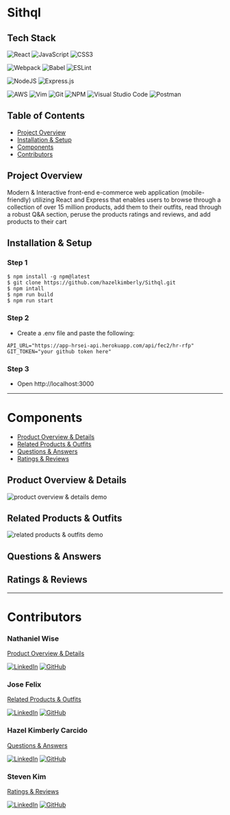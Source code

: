 # Sithql

## Tech Stack

![React](https://img.shields.io/badge/react-%2320232a.svg?style=for-the-badge&logo=react&logoColor=%2361DAFB)
![JavaScript](https://img.shields.io/badge/JavaScript-323330?style=for-the-badge&logo=javascript&logoColor=F7DF1E)
![CSS3](https://img.shields.io/badge/css3-%231572B6.svg?style=for-the-badge&logo=css3&logoColor=white)

![Webpack](https://img.shields.io/badge/webpack-%238DD6F9.svg?style=for-the-badge&logo=webpack&logoColor=black)
![Babel](https://img.shields.io/badge/Babel-F9DC3e?style=for-the-badge&logo=babel&logoColor=black)
![ESLint](https://img.shields.io/badge/ESLint-4B3263?style=for-the-badge&logo=eslint&logoColor=white)

![NodeJS](https://img.shields.io/badge/node.js-6DA55F?style=for-the-badge&logo=node.js&logoColor=white)
![Express.js](https://img.shields.io/badge/Express.js-000000?style=for-the-badge&logo=express&logoColor=white)

![AWS](https://img.shields.io/badge/AWS-%23FF9900.svg?style=for-the-badge&logo=amazon-aws&logoColor=white)
![Vim](https://img.shields.io/badge/VIM-%2311AB00.svg?style=for-the-badge&logo=vim&logoColor=white)
![Git](https://img.shields.io/badge/git-%23F05033.svg?style=for-the-badge&logo=git&logoColor=white)
![NPM](https://img.shields.io/badge/NPM-%23000000.svg?style=for-the-badge&logo=npm&logoColor=white)
![Visual Studio Code](https://img.shields.io/badge/Visual_Studio_Code-0078D4?style=for-the-badge&logo=visual%20studio%20code&logoColor=white)
![Postman](https://img.shields.io/badge/Postman-FF6C37?style=for-the-badge&logo=Postman&logoColor=white)

## Table of Contents

- [Project Overview](#project-overview)
- [Installation & Setup](#installation--setup)
- [Components](#components)
- [Contributors](#contributors)

## Project Overview

Modern & Interactive front-end e-commerce web application (mobile-friendly) utilizing React and Express that enables users to browse through a collection of over 15 million products, add them to their outfits, read through a robust Q&A section, peruse the products ratings and reviews, and add products to their cart

## Installation & Setup

### Step 1

```
$ npm install -g npm@latest
$ git clone https://github.com/hazelkimberly/Sithql.git
$ npm intall
$ npm run build
$ npm run start
```

### Step 2

- Create a .env file and paste the following:

```
API_URL="https://app-hrsei-api.herokuapp.com/api/fec2/hr-rfp"
GIT_TOKEN="your github token here"
```

### Step 3

- Open http://localhost:3000

---

# Components

- [Product Overview & Details](#product-overview--details)
- [Related Products & Outfits](#related-products--outfits)
- [Questions & Answers](#questions--answers)
- [Ratings & Reviews](#ratings--reviews)

## Product Overview & Details

<img src="./demo/OverviewDemo-ezgif.com-optimize.gif" alt="product overview & details demo" />

## Related Products & Outfits

<img src="./demo/RelatedProductsDemo-ezgif.com-optimize.gif" alt="related products & outfits demo"/>

## Questions & Answers

## Ratings & Reviews

---

# Contributors

### Nathaniel Wise

[Product Overview & Details](#product-overview--details)

[![LinkedIn](https://img.shields.io/badge/linkedin-%230077B5.svg?style=for-the-badge&logo=linkedin&logoColor=white)](https://www.linkedin.com/in/nathaniel-wise-911048283/)
[![GitHub](https://img.shields.io/badge/github-%23121011.svg?style=for-the-badge&logo=github&logoColor=white)](https://github.com/Gralayer)

### Jose Felix

[Related Products & Outfits](#related-products--outfits)

[![LinkedIn](https://img.shields.io/badge/linkedin-%230077B5.svg?style=for-the-badge&logo=linkedin&logoColor=white)](https://www.linkedin.com/in/jose-m-felix/)
[![GitHub](https://img.shields.io/badge/github-%23121011.svg?style=for-the-badge&logo=github&logoColor=white)](https://github.com/jose-m-f)

### Hazel Kimberly Carcido

[Questions & Answers](#questions--answers)

[![LinkedIn](https://img.shields.io/badge/linkedin-%230077B5.svg?style=for-the-badge&logo=linkedin&logoColor=white)](https://www.linkedin.com/in/hazelkimberly/)
[![GitHub](https://img.shields.io/badge/github-%23121011.svg?style=for-the-badge&logo=github&logoColor=white)](https://github.com/hazelkimberly)

### Steven Kim

[Ratings & Reviews](#ratings--reviews)

[![LinkedIn](https://img.shields.io/badge/linkedin-%230077B5.svg?style=for-the-badge&logo=linkedin&logoColor=white)](https://www.linkedin.com/in/stevkim/)
[![GitHub](https://img.shields.io/badge/github-%23121011.svg?style=for-the-badge&logo=github&logoColor=white)](https://github.com/stevkim)
